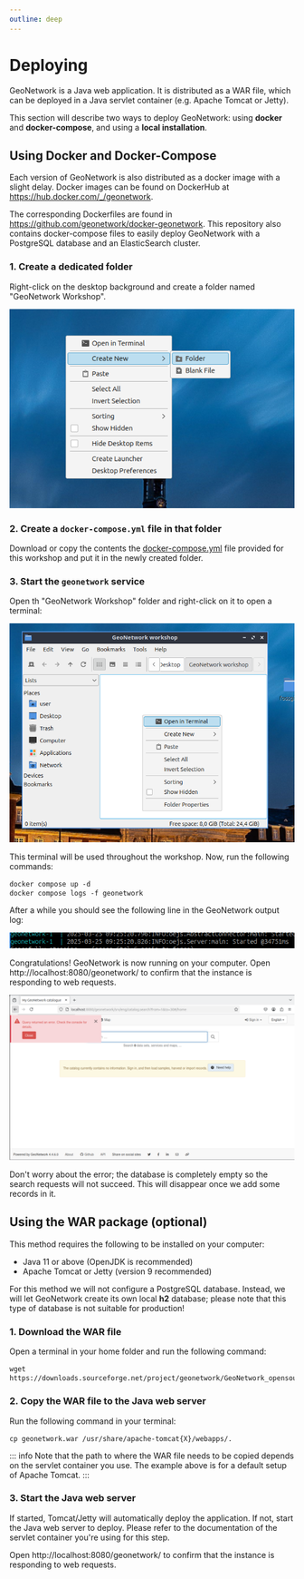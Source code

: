 ```yaml
---
outline: deep
---
```


# Deploying

GeoNetwork is a Java web application. It is distributed as a WAR file, which can be deployed in a Java servlet container (e.g. Apache Tomcat or Jetty).

This section will describe two ways to deploy GeoNetwork: using **docker** and **docker-compose**, and using a **local installation**.

## Using Docker and Docker-Compose

Each version of GeoNetwork is also distributed as a docker image with a slight delay. Docker images can be found on DockerHub at
https://hub.docker.com/_/geonetwork.

The corresponding Dockerfiles are found in https://github.com/geonetwork/docker-geonetwork. This repository also contains docker-compose files to easily deploy GeoNetwork with a PostgreSQL database and an ElasticSearch cluster.

### 1. Create a dedicated folder

Right-click on the desktop background and create a folder named "GeoNetwork Workshop".

![Create folder](assets/create-folder.png)

### 2. Create a `docker-compose.yml` file in that folder

Download or copy the contents the [docker-compose.yml](/docker-compose.yml) file provided for this workshop and put it in the newly created folder.

### 3. Start the `geonetwork` service

Open th "GeoNetwork Workshop" folder and right-click on it to open a terminal:

![Open terminal](assets/open-terminal.png)

This terminal will be used throughout the workshop. Now, run the following commands:

```shell
docker compose up -d
docker compose logs -f geonetwork
```

After a while you should see the following line in the GeoNetwork output log:

![Startup message](./assets/gn-startup.png)

Congratulations! GeoNetwork is now running on your computer. Open http://localhost:8080/geonetwork/ to confirm that the instance is responding to web requests.

![Empty GeoNetwork](./assets/gn-empty.png)

Don't worry about the error; the database is completely empty so the search requests will not succeed. This will disappear once we add some records in it.

## Using the WAR package (optional)

This method requires the following to be installed on your computer:
* Java 11 or above (OpenJDK is recommended)
* Apache Tomcat or Jetty (version 9 recommended)

For this method we will not configure a PostgreSQL database. Instead, we will let GeoNetwork create its own local **h2** database; please note that this type of database is not suitable for production!

### 1. Download the WAR file

Open a terminal in your home folder and run the following command:

```shell
wget https://downloads.sourceforge.net/project/geonetwork/GeoNetwork_opensource/v4.4.6/geonetwork.war
```

### 2. Copy the WAR file to the Java web server

Run the following command in your terminal:

```shell
cp geonetwork.war /usr/share/apache-tomcat{X}/webapps/.
```

::: info
Note that the path to where the WAR file needs to be copied depends on the servlet container you use. The example above is for a default setup of Apache Tomcat.
:::

### 3. Start the Java web server

If started, Tomcat/Jetty will automatically deploy the application. If not, start the Java web server to deploy. Please refer to the documentation of the servlet container you're using for this step.

Open http://localhost:8080/geonetwork/ to confirm that the instance is responding to web requests.
